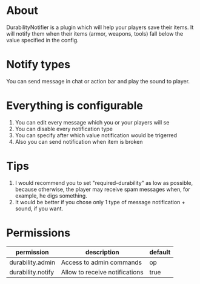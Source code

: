 # About
DurabilityNotifier is a plugin which will help your players save their items. It will notify them when their items (armor, weapons, tools) fall below the value specified in the config.

# Notify types
You can send message in chat or action bar and play the sound to player.

# Everything is configurable
1. You can edit every message which you or your players will se
2. You can disable every notification type
3. You can specify after which value notification would be trigerred
4. Also you can send notification when item is broken

# Tips
1. I would recommend you to set "required-durability" as low as possible, because otherwise, the player may receive spam messages when, for example, he digs something.
2. It would be better if you chose only 1 type of message notification + sound, if you want.

# Permissions
| permission | description | default |
|-------------|-------------|-------------|
| durability.admin | Access to admin commands | op |
| durability.notify | Allow to receive notifications | true |